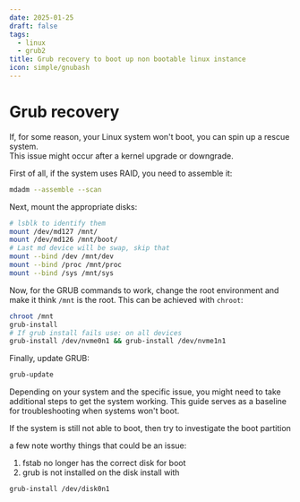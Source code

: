```yaml
---
date: 2025-01-25
draft: false
tags:
  - linux
  - grub2
title: Grub recovery to boot up non bootable linux instance
icon: simple/gnubash
---
```


# Grub recovery
If, for some reason, your Linux system won't boot, you can spin up a rescue system.  
This issue might occur after a kernel upgrade or downgrade.

First of all, if the system uses RAID, you need to assemble it:
```bash
mdadm --assemble --scan
```
Next, mount the appropriate disks:
```bash
# lsblk to identify them
mount /dev/md127 /mnt/
mount /dev/md126 /mnt/boot/
# Last md device will be swap, skip that
mount --bind /dev /mnt/dev
mount --bind /proc /mnt/proc
mount --bind /sys /mnt/sys
```
Now, for the GRUB commands to work, change the root environment and make it think `/mnt` is the root. This can be achieved with `chroot`:
```bash
chroot /mnt
grub-install
# If grub install fails use: on all devices
grub-install /dev/nvme0n1 && grub-install /dev/nvme1n1
```
Finally, update GRUB:
```bash
grub-update
```
Depending on your system and the specific issue, you might need to take additional steps to get the system working. This guide serves as a baseline for troubleshooting when systems won't boot.

If the system is still not able to boot, then try to investigate the boot partition

a few note worthy things that could be an issue:  
1) fstab no longer has the correct disk for boot  
2) grub is not installed on the disk install with    
```bash
grub-install /dev/disk0n1
```